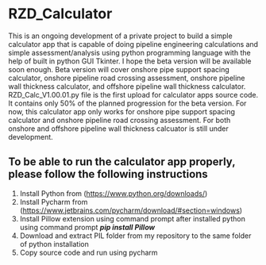 # RZD_Calculator
This is an ongoing development of a private project to build a simple calculator app that is capable of doing pipeline engineering calculations and simple assessment/analysis using python programming language with the help of built in python GUI Tkinter. I hope the beta version will be available soon enough. Beta version will cover onshore pipe support spacing calculator, onshore pipeline road crossing assessment, onshore pipeline wall thickness calculator, and offshore pipeline wall thickness calculator. <br/>
RZD_Calc_V1.00.01.py file is the first upload for calculator apps source code. It contains only 50% of the planned progression for the beta version. For now, this calculator app only works for onshore pipe support spacing calculator and onshore pipeline road crossing assessment. For both onshore and offshore pipeline wall thickness calcuator is still under development. <br/>
## To be able to run the calculator app properly, please follow the following instructions <br/>
1. Install Python from (https://www.python.org/downloads/) <br/>
2. Install Pycharm from (https://www.jetbrains.com/pycharm/download/#section=windows) <br/>
3. Install Pillow extension using command prompt after installed python using command prompt ***pip install Pillow*** <br/>
4. Download and extract PIL folder from my repository to the same folder of python installation <br/>
5. Copy source code and run using pycharm
